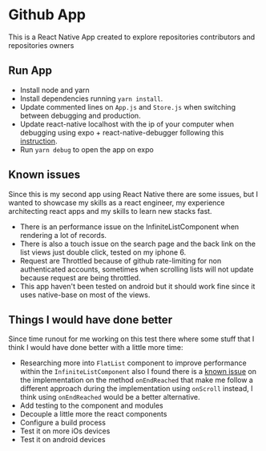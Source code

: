 # Github App
This is a React Native App created to explore repositories contributors and repositories owners

## Run App
- Install node and yarn
- Install dependencies running `yarn install`.
- Update commented lines on `App.js` and `Store.js` when switching between debugging and production.
- Update react-native localhost with the ip of your computer when debugging using expo + react-native-debugger following this [instruction](https://github.com/jhen0409/react-native-debugger).
- Run `yarn debug` to open the app on expo

## Known issues
Since this is my second app using React Native there are some issues, but I wanted to showcase my skills as a react engineer, my experience architecting react apps and my skills to learn new stacks fast.

- There is an performance issue on the InfiniteListComponent when rendering a lot of records.
- There is also a touch issue on the search page and the back link on the list views just double click, tested on my iphone 6.
- Request are Throttled because of github rate-limiting for non authenticated accounts, sometimes when scrolling lists will not update because request are being throttled.
- This app haven't been tested on android but it should work fine since it uses native-base on most of the views.

## Things I would have done better
Since time runout for me working on this test there where some stuff that I think I would have done better with a little more time:

- Researching more into `FlatList` component to improve performance within the `InfiniteListComponent` also I found there is a [known issue](https://github.com/facebook/react-native/issues/14015) on the implementation on the method `onEndReached` that make me follow a different approach during the implementation using `onScroll` instead, I think using `onEndReached` would be a better alternative.
- Add testing to the component and modules
- Decouple a little more the react components
- Configure a build process
- Test it on more iOs devices
- Test it on android devices
